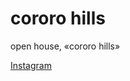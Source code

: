 # cororo hills
open house, «cororo hills»

[Instagram](https://www.instagram.com/p/B5Af-F3HKyq/?utm_source=ig_web_copy_link, "Instagram")
